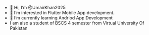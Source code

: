 - 👋 Hi, I’m @UmairKhan2025
- 👀 I’m interested in Flutter Mobile App development.
- 🌱 I’m currently learning Andriod App Development
- I am also a student of BSCS 4 semester from Virtual University Of Pakistan
<!---
UmairKhan2025/UmairKhan2025 is a ✨ special ✨ repository because its `README.md` (this file) appears on your GitHub profile.
You can click the Preview link to take a look at your changes.
--->
